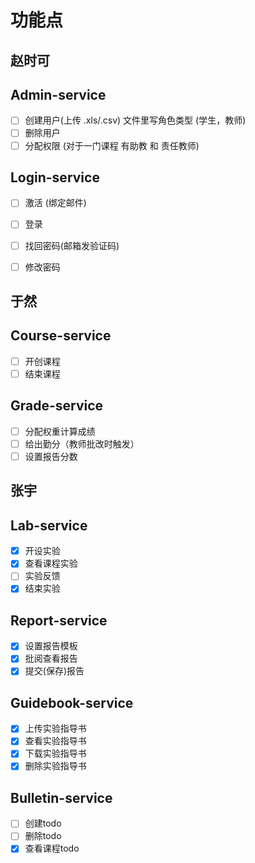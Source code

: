 # 功能点

## 赵时可

## Admin-service
- [ ] 创建用户(上传 .xls/.csv) 文件里写角色类型 (学生，教师)
- [ ] 删除用户
- [ ] 分配权限 (对于一门课程 有助教 和 责任教师)

## Login-service
- [ ] 激活 (绑定邮件)
- [ ] 登录
- [ ] 找回密码(邮箱发验证码)
- [ ] 修改密码


## 于然

## Course-service
- [ ] 开创课程
- [ ] 结束课程

## Grade-service
- [ ] 分配权重计算成绩
- [ ] 给出勤分（教师批改时触发）
- [ ] 设置报告分数

## 张宇

## Lab-service
- [x] 开设实验 
- [x] 查看课程实验
- [ ] 实验反馈
- [x] 结束实验

## Report-service
- [x] 设置报告模板
- [x] 批阅查看报告
- [x] 提交(保存)报告

## Guidebook-service
- [x] 上传实验指导书
- [x] 查看实验指导书
- [x] 下载实验指导书
- [x] 删除实验指导书

## Bulletin-service
- [ ] 创建todo 
- [ ] 删除todo 
- [x] 查看课程todo 
